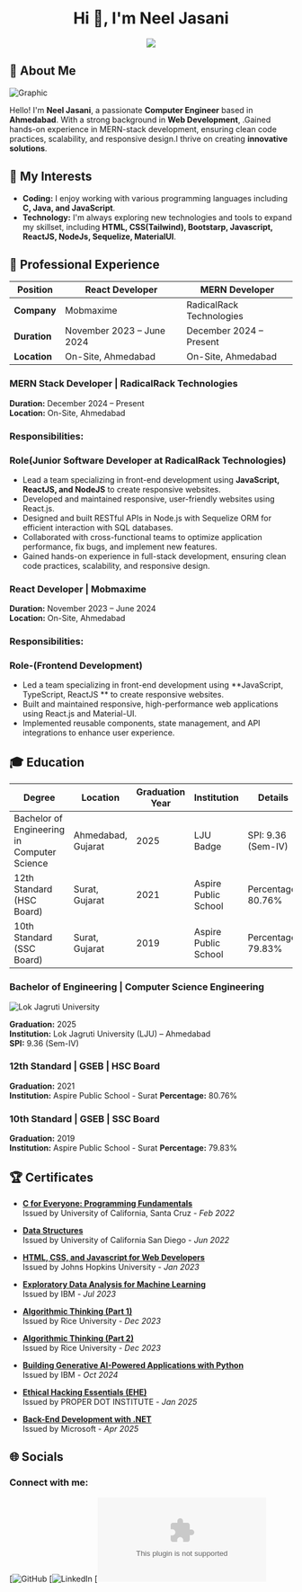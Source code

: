 <!--
**neel1502/neel1502* is a ✨ _special_ ✨ repository because its `README.md` (this file) appears on your GitHub profile.

Here are some ideas to get you started:

- 🔭 I’m currently working on ...
- 🌱 I’m currently learning ...
- 👯 I’m looking to collaborate on ...
- 🤔 I’m looking for help with ...
- 💬 Ask me about ...
- 📫 How to reach me: ...
- 😄 Pronouns: ...
- ⚡ Fun fact: ...
-->




<h1 align="center">Hi 👋, I'm Neel Jasani</h1>
<p align="center">
    <img src="https://readme-typing-svg.herokuapp.com?color=E22FE4&width=1000&height=45&lines=A+Passionate+Full+Stack+Developer+and+Programmer+from+India.;Expert+in+Modern+Web+Technologies+and+Frameworks.;Proficient+in+Building+Scalable+Web+Applications.;Always+Learning+and+Adapting+to+New+Technologies.;Empowering+Others+through+Knowledge+Sharing.;Nice+To+Meet+You+...&center=true"></a>
</p>



## 💫 About Me

![Graphic](https://img.shields.io/badge/Passionate-Engineer-blue?style=for-the-badge)

Hello! I'm **Neel Jasani**, a passionate **Computer  Engineer** based in **Ahmedabad**. With a strong background in **Web Development**,
.Gained hands-on experience in MERN-stack development, ensuring clean code practices, scalability, and responsive design.I thrive on creating **innovative solutions**.

## 🌟 My Interests

- **Coding:** I enjoy working with various programming languages including **C, Java, and JavaScript**.
- **Technology:** I'm always exploring new technologies and tools to expand my skillset, including **HTML, CSS(Tailwind), Bootstarp, Javascript, ReactJS, NodeJs, Sequelize, MaterialUI**.

## 💼 Professional Experience

| **Position**          | React Developer                                              | MERN Developer                                              |
|-----------------------|------------------------------------------------------------|-------------------------------------------------------------|
| **Company**           | Mobmaxime                                                  | RadicalRack Technologies|
| **Duration**          | November 2023 – June 2024                                   | December 2024 – Present                                   |
| **Location**          | On-Site, Ahmedabad                                         | On-Site, Ahmedabad                                        |


 ### MERN Stack Developer | RadicalRack Technologies
**Duration:** December 2024 – Present  
**Location:** On-Site, Ahmedabad

### Responsibilities:
### Role(Junior Software Developer at RadicalRack Technologies)
- Lead a team specializing in front-end development using **JavaScript, ReactJS, and NodeJS** to create responsive websites.
- Developed and maintained responsive, user-friendly websites using React.js.
- Designed and built RESTful APIs in Node.js with Sequelize ORM for efficient interaction with SQL databases.
- Collaborated with cross-functional teams to optimize application performance, fix bugs, and implement new features.
- Gained hands-on experience in full-stack development, ensuring clean code practices, scalability, and responsive design.


 ### React Developer | Mobmaxime
**Duration:** November 2023 – June 2024  
**Location:** On-Site, Ahmedabad

### Responsibilities:
### Role-(Frontend Development)
- Led a team specializing in front-end development using **JavaScript, TypeScript, ReactJS ** to create responsive websites.
- Built and maintained responsive, high-performance web applications using React.js and Material-UI.
- Implemented reusable components, state management, and API integrations to enhance user experience.

## 🎓 Education


| **Degree**                               | **Location**         | **Graduation Year** | **Institution**                            | **Details**           |
|-------------------------------------------|---------------------|---------------------|--------------------------------------------|------------------------|
| Bachelor of Engineering in Computer Science| Ahmedabad, Gujarat  | 2025               | LJU Badge                              |  SPI: 9.36 (Sem-IV)     |
| 12th Standard (HSC Board)                 | Surat, Gujarat       | 2021               | Aspire Public School                  | Percentage: 80.76%     |
| 10th Standard (SSC Board)                 | Surat, Gujarat       | 2019               | Aspire Public School                  | Percentage: 79.83%    |


### Bachelor of Engineering | Computer Science Engineering
![Lok Jagruti University](https://img.shields.io/badge/LJU-Ahmedabad-green?style=for-the-badge)

**Graduation:** 2025  
**Institution:** Lok Jagruti University (LJU) – Ahmedabad  
**SPI:** 9.36 (Sem-IV)

### 12th Standard | GSEB | HSC Board

**Graduation:** 2021  
**Institution:** Aspire Public School - Surat
**Percentage:** 80.76%

### 10th Standard | GSEB | SSC Board

**Graduation:** 2019  
**Institution:** Aspire Public School - Surat
**Percentage:** 79.83%

## 🏆 Certificates

- **[C for Everyone: Programming Fundamentals](https://coursera.org/share/176e8a92b2dc70854c490412f1a381d6)**  
  Issued by University of California, Santa Cruz - *Feb 2022*

- **[Data Structures](https://www.coursera.org/account/accomplishments/verify/9QAYAQDD7TQN)**  
  Issued by University of California San Diego - *Jun 2022*

- **[HTML, CSS, and Javascript for Web Developers](https://www.coursera.org/account/accomplishments/verify/C5DGEXJLJL5D)**  
  Issued by Johns Hopkins University - *Jan 2023*

- **[Exploratory Data Analysis for Machine Learning](https://www.coursera.org/account/accomplishments/verify/P7PRZHL4BX9F)**  
  Issued by IBM - *Jul 2023*

- **[Algorithmic Thinking (Part 1)](https://www.coursera.org/account/accomplishments/verify/VV5TGLNEQ46S)**  
  Issued by Rice University - *Dec 2023*

- **[Algorithmic Thinking (Part 2)](https://www.coursera.org/account/accomplishments/verify/259HC2V6NVR9)**  
  Issued by Rice University - *Dec 2023*
  
- **[Building Generative AI-Powered Applications with Python](https://www.coursera.org/account/accomplishments/verify/DL85F6SP5QQ8)**  
  Issued by IBM - *Oct 2024*
  
- **[Ethical Hacking Essentials (EHE)](https://www.coursera.org/account/accomplishments/verify/B3JUZ8M9ZEBN)**  
  Issued by PROPER DOT INSTITUTE - *Jan 2025*

- **[Back-End Development with .NET](https://www.coursera.org/account/accomplishments/verify/3UN6BXBA3A1Y)**  
  Issued by Microsoft - *Apr 2025*


## 🌐 Socials

### Connect with me:
   [![GitHub](https://github.com/neel1502)
   [![LinkedIn](https://www.linkedin.com/in/neel-jasani-b79541263)
   [![Gmail](mailto:nilljasani@gmail.com)





